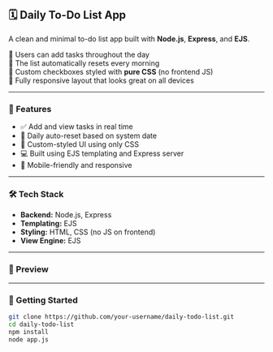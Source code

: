 ## 🗓️ Daily To-Do List App

A clean and minimal to-do list app built with **Node.js**, **Express**, and **EJS**.

🧠 Users can add tasks throughout the day  
🧹 The list automatically resets every morning  
🎨 Custom checkboxes styled with **pure CSS** (no frontend JS)  
📱 Fully responsive layout that looks great on all devices

---

### 🚀 Features

- ✅ Add and view tasks in real time
- 🔄 Daily auto-reset based on system date
- 🎨 Custom-styled UI using only CSS
- 💻 Built using EJS templating and Express server
- 📱 Mobile-friendly and responsive

---

### 🛠️ Tech Stack

- **Backend:** Node.js, Express
- **Templating:** EJS
- **Styling:** HTML, CSS (no JS on frontend)
- **View Engine:** EJS

---

### 📸 Preview



---

### 📂 Getting Started

```bash
git clone https://github.com/your-username/daily-todo-list.git
cd daily-todo-list
npm install
node app.js
